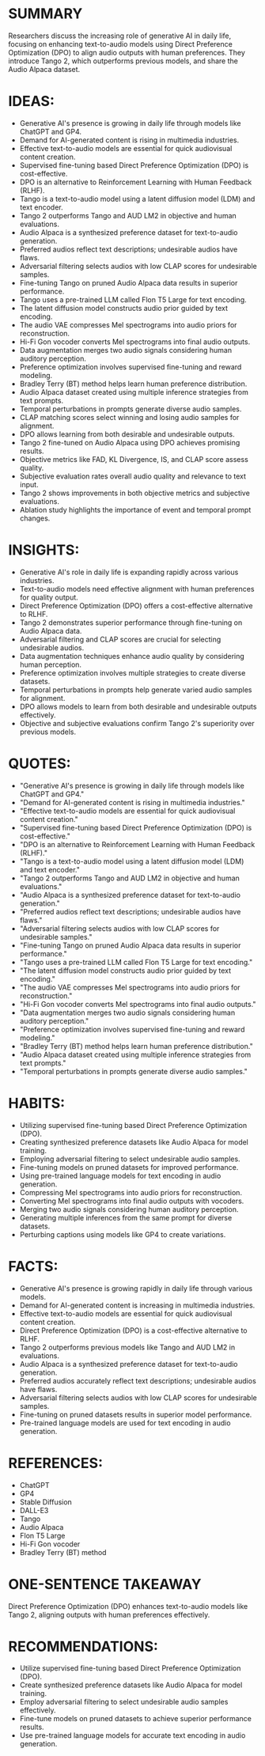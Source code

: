 # SUMMARY
Researchers discuss the increasing role of generative AI in daily life, focusing on enhancing text-to-audio models using Direct Preference Optimization (DPO) to align audio outputs with human preferences. They introduce Tango 2, which outperforms previous models, and share the Audio Alpaca dataset.

# IDEAS:
- Generative AI's presence is growing in daily life through models like ChatGPT and GP4.
- Demand for AI-generated content is rising in multimedia industries.
- Effective text-to-audio models are essential for quick audiovisual content creation.
- Supervised fine-tuning based Direct Preference Optimization (DPO) is cost-effective.
- DPO is an alternative to Reinforcement Learning with Human Feedback (RLHF).
- Tango is a text-to-audio model using a latent diffusion model (LDM) and text encoder.
- Tango 2 outperforms Tango and AUD LM2 in objective and human evaluations.
- Audio Alpaca is a synthesized preference dataset for text-to-audio generation.
- Preferred audios reflect text descriptions; undesirable audios have flaws.
- Adversarial filtering selects audios with low CLAP scores for undesirable samples.
- Fine-tuning Tango on pruned Audio Alpaca data results in superior performance.
- Tango uses a pre-trained LLM called Flon T5 Large for text encoding.
- The latent diffusion model constructs audio prior guided by text encoding.
- The audio VAE compresses Mel spectrograms into audio priors for reconstruction.
- Hi-Fi Gon vocoder converts Mel spectrograms into final audio outputs.
- Data augmentation merges two audio signals considering human auditory perception.
- Preference optimization involves supervised fine-tuning and reward modeling.
- Bradley Terry (BT) method helps learn human preference distribution.
- Audio Alpaca dataset created using multiple inference strategies from text prompts.
- Temporal perturbations in prompts generate diverse audio samples.
- CLAP matching scores select winning and losing audio samples for alignment.
- DPO allows learning from both desirable and undesirable outputs.
- Tango 2 fine-tuned on Audio Alpaca using DPO achieves promising results.
- Objective metrics like FAD, KL Divergence, IS, and CLAP score assess quality.
- Subjective evaluation rates overall audio quality and relevance to text input.
- Tango 2 shows improvements in both objective metrics and subjective evaluations.
- Ablation study highlights the importance of event and temporal prompt changes.

# INSIGHTS:
- Generative AI's role in daily life is expanding rapidly across various industries.
- Text-to-audio models need effective alignment with human preferences for quality output.
- Direct Preference Optimization (DPO) offers a cost-effective alternative to RLHF.
- Tango 2 demonstrates superior performance through fine-tuning on Audio Alpaca data.
- Adversarial filtering and CLAP scores are crucial for selecting undesirable audios.
- Data augmentation techniques enhance audio quality by considering human perception.
- Preference optimization involves multiple strategies to create diverse datasets.
- Temporal perturbations in prompts help generate varied audio samples for alignment.
- DPO allows models to learn from both desirable and undesirable outputs effectively.
- Objective and subjective evaluations confirm Tango 2's superiority over previous models.

# QUOTES:
- "Generative AI's presence is growing in daily life through models like ChatGPT and GP4."
- "Demand for AI-generated content is rising in multimedia industries."
- "Effective text-to-audio models are essential for quick audiovisual content creation."
- "Supervised fine-tuning based Direct Preference Optimization (DPO) is cost-effective."
- "DPO is an alternative to Reinforcement Learning with Human Feedback (RLHF)."
- "Tango is a text-to-audio model using a latent diffusion model (LDM) and text encoder."
- "Tango 2 outperforms Tango and AUD LM2 in objective and human evaluations."
- "Audio Alpaca is a synthesized preference dataset for text-to-audio generation."
- "Preferred audios reflect text descriptions; undesirable audios have flaws."
- "Adversarial filtering selects audios with low CLAP scores for undesirable samples."
- "Fine-tuning Tango on pruned Audio Alpaca data results in superior performance."
- "Tango uses a pre-trained LLM called Flon T5 Large for text encoding."
- "The latent diffusion model constructs audio prior guided by text encoding."
- "The audio VAE compresses Mel spectrograms into audio priors for reconstruction."
- "Hi-Fi Gon vocoder converts Mel spectrograms into final audio outputs."
- "Data augmentation merges two audio signals considering human auditory perception."
- "Preference optimization involves supervised fine-tuning and reward modeling."
- "Bradley Terry (BT) method helps learn human preference distribution."
- "Audio Alpaca dataset created using multiple inference strategies from text prompts."
- "Temporal perturbations in prompts generate diverse audio samples."

# HABITS:
- Utilizing supervised fine-tuning based Direct Preference Optimization (DPO).
- Creating synthesized preference datasets like Audio Alpaca for model training.
- Employing adversarial filtering to select undesirable audio samples.
- Fine-tuning models on pruned datasets for improved performance.
- Using pre-trained language models for text encoding in audio generation.
- Compressing Mel spectrograms into audio priors for reconstruction.
- Converting Mel spectrograms into final audio outputs with vocoders.
- Merging two audio signals considering human auditory perception.
- Generating multiple inferences from the same prompt for diverse datasets.
- Perturbing captions using models like GP4 to create variations.

# FACTS:
- Generative AI's presence is growing rapidly in daily life through various models.
- Demand for AI-generated content is increasing in multimedia industries.
- Effective text-to-audio models are essential for quick audiovisual content creation.
- Direct Preference Optimization (DPO) is a cost-effective alternative to RLHF.
- Tango 2 outperforms previous models like Tango and AUD LM2 in evaluations.
- Audio Alpaca is a synthesized preference dataset for text-to-audio generation.
- Preferred audios accurately reflect text descriptions; undesirable audios have flaws.
- Adversarial filtering selects audios with low CLAP scores for undesirable samples.
- Fine-tuning on pruned datasets results in superior model performance.
- Pre-trained language models are used for text encoding in audio generation.

# REFERENCES:
- ChatGPT
- GP4
- Stable Diffusion
- DALL-E3
- Tango
- Audio Alpaca
- Flon T5 Large
- Hi-Fi Gon vocoder
- Bradley Terry (BT) method

# ONE-SENTENCE TAKEAWAY
Direct Preference Optimization (DPO) enhances text-to-audio models like Tango 2, aligning outputs with human preferences effectively.

# RECOMMENDATIONS:
- Utilize supervised fine-tuning based Direct Preference Optimization (DPO).
- Create synthesized preference datasets like Audio Alpaca for model training.
- Employ adversarial filtering to select undesirable audio samples effectively.
- Fine-tune models on pruned datasets to achieve superior performance results.
- Use pre-trained language models for accurate text encoding in audio generation.